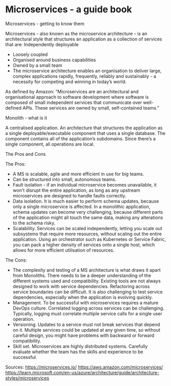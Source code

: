 # Microservices - a guide book

Microservices - getting to know them

Microservices - also known as the microservice architecture - is an architectural style that structures an application as a collection of services that are:
Independently deployable
* Loosely coupled
* Organised around business capabilities
* Owned by a small team
* The microservice architecture enables an organisation to deliver large, complex applications rapidly, frequently, reliably and sustainably - a necessity for competing and winning in today’s world. 

As defined by Amazon: “Microservices are an architectural and organisational approach to software development where software is composed of small independent services that communicate over well-defined APIs. These services are owned by small, self-contained teams.”

Monolith - what is it

A centralised application. An architecture that structures the application as a single deployable/executable component that uses a single database. The component contains all of the application’s subdomains. Since there’s a single component, all operations are local.

The Pros and Cons

The Pros:
* A MS is scalable, agile and more efficient in use for big teams.
* Can be structured into small, autonomous teams. 
* Fault isolation -  if an individual microservice becomes unavailable, it won't disrupt the entire application, as long as any upstream microservices are designed to handle faults correctly.
* Data isolation. It is much easier to perform schema updates, because only a single microservice is affected. In a monolithic application, schema updates can become very challenging, because different parts of the application might all touch the same data, making any alterations to the schema risky.
* Scalability. Services can be scaled independently, letting you scale out subsystems that require more resources, without scaling out the entire application. Using an orchestrator such as Kubernetes or Service Fabric, you can pack a higher density of services onto a single host, which allows for more efficient utilisation of resources.

The Cons:

* The complexity and testing of a MS architecture is what draws it apart from Monoliths. There needs to be a deeper understanding of the different systems used and compatibility.  Existing tools are not always designed to work with service dependencies. Refactoring across service boundaries can be difficult. It is also challenging to test service dependencies, especially when the application is evolving quickly.
* Management. To be successful with microservices requires a mature DevOps culture. Correlated logging across services can be challenging. Typically, logging must correlate multiple service calls for a single user operation.
* Versioning. Updates to a service must not break services that depend on it. Multiple services could be updated at any given time, so without careful design, you might have problems with backward or forward compatibility.
* Skill set. Microservices are highly distributed systems. Carefully evaluate whether the team has the skills and experience to be successful.

Sources:
https://microservices.io/
https://aws.amazon.com/microservices/ 
https://learn.microsoft.com/en-us/azure/architecture/guide/architecture-styles/microservices 
